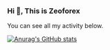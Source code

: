 ### Hi 👋, This is Zeoforex
You can see all my activity below.


[![Anurag's GitHub stats](https://github-readme-stats.vercel.app/api?username=Zeoforex)](https://github.com/anuraghazra/github-readme-stats)
<!--
**Zeoforex/Zeoforex** is a ✨ _special_ ✨ repository because its `README.md` (this file) appears on your GitHub profile.


